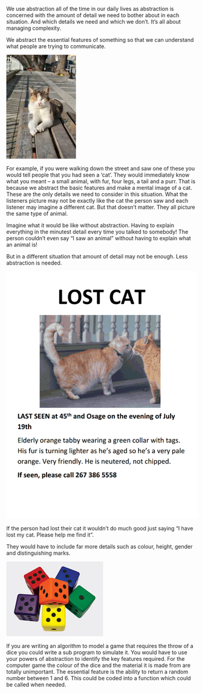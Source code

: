 We use abstraction all of the time in our daily lives as abstraction is concerned with the amount of detail we need to bother about in each situation. And which details we need and which we don’t. It’s all about managing complexity.

We abstract the essential features of something so that we can understand what people are trying to communicate. 

![](.guides/img/cat.png)

For example, if you were walking down the street and saw one of these you would tell people that you had seen a ‘cat’.
They would immediately know what you meant – a small animal, with fur, four legs, a tail and a purr.
That is because we abstract the basic features and make a mental image of a cat.
These are the only details we need to consider in this situation.
What the listeners picture may not be exactly like the cat the person saw and each listener may imagine a different cat. But that doesn’t matter. They all picture the same type of animal.

Imagine what it would be like without abstraction. Having to explain everything in the minutest detail every time you talked to somebody! The person couldn’t even say “I saw an animal” without having to explain what an animal is!

But in a different situation that amount of detail may not be enough. Less abstraction is needed.
 
 ![](.guides/img/lostcat.png)

If the person had lost their cat it wouldn’t do much good just saying “I have lost my cat. Please help me find it”.

They would have to include far more details such as colour, height, gender and distinguishing marks.

 ![](.guides/img/dice.png)

If you are writing an algorithm to model a game that requires the throw of a dice you could write a sub program to simulate it.
You would have to use your powers of abstraction to identify the key features required.
For the computer game the colour of the dice and the material it is made from are totally unimportant. The essential feature is the ability to return a random number between 1 and 6.
This could be coded into a function which could be called when needed.
